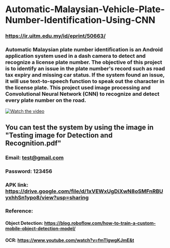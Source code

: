 # Automatic-Malaysian-Vehicle-Plate-Number-Identification-Using-CNN

### https://ir.uitm.edu.my/id/eprint/50663/

### Automatic Malaysian plate number identification is an Android application system used in a dash camera to detect and recognize a license plate number. The objective of this project is to identify an issue in the plate number's record such as road tax expiry and missing car status. If the system found an issue, it will use text-to-speech function to speak out the character in the license plate. This project used image processing and Convolutional Neural Network (CNN) to recognize and detect every plate number on the road.

[![Watch the video](test1.png)](https://www.youtube.com/watch?v=Pit8-ZNtURk)

## You can test the system by using the image in "Testing image for Detection and Recognition.pdf"
### Email: test@gmail.com
### Password: 123456
### APK link: https://drive.google.com/file/d/1xVEWxUgDiXwN8oSMFnRBUyxhhSn1ypo8/view?usp=sharing

### Reference:
#### Object Detection: https://blog.roboflow.com/how-to-train-a-custom-mobile-object-detection-model/
#### OCR: https://www.youtube.com/watch?v=fmTlgwgKJmE&t
